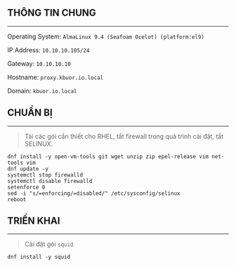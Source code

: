 ## THÔNG TIN CHUNG
---
Operating System: `AlmaLinux 9.4 (Seafoam Ocelot) (platform:el9)`

IP Address: `10.10.10.105/24`

Gateway: `10.10.10.10`

Hostname: `proxy.kbuor.io.local`

Domain: `kbuor.io.local`

## CHUẨN BỊ
---
> Tải các gói cần thiết cho RHEL, tắt firewall trong quá trình cài đặt, tắt SELINUX.
```shell
dnf install -y open-vm-tools git wget unzip zip epel-release vim net-tools vim
dnf update -y
systemctl stop firewalld
systemctl disable firewalld
setenforce 0
sed -i "s/=enforcing/=disabled/" /etc/sysconfig/selinux
reboot
```

## TRIỂN KHAI
---
> Cài đặt gói `squid`
```shell
dnf install -y squid
```
